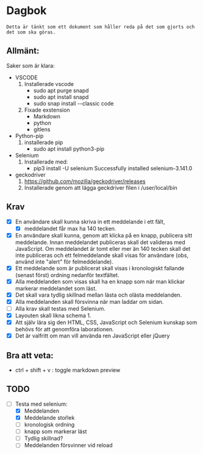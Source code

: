 
# Dagbok
    Detta är tänkt som ett dokument som håller reda på det som gjorts och det som ska göras.

## Allmänt:
Saker som är klara:
* VSCODE
    1. Installerade vscode
        * sudo apt purge snapd
        * sudo apt install snapd
        * sudo snap install --classic code
    2.  Fixade exstension
        * Markdown
        * python
        * gitlens
* Python-pip
    1. installerade pip
       * sudo apt install python3-pip
* Selenium
    1. Installerade med:
        * pip3 install -U selenium
          Successfully installed selenium-3.141.0
* geckodriver
    1. https://github.com/mozilla/geckodriver/releases
    2. Installerade genom att lägga geckdriver filen i /user/local/bin




## Krav
-  [x] En användare skall kunna skriva in ett meddelande i ett fält, 
  -  [x] meddelandet får max ha 140 tecken.
-  [x] En användare skall kunna, genom att klicka på en knapp,
        publicera sitt meddelande. Innan meddelandet publiceras
        skall det valideras med JavaScript. Om meddelandet är
        tomt eller mer än 140 tecken skall det inte publiceras
        och ett felmeddelande skall visas för användare (obs,
        använd inte "alert" för felmeddelande).
- [x] Ett meddelande som är publicerat skall visas i kronologiskt
        fallande (senast först) ordning nedanför textfältet.
- [x] Alla meddelanden som visas skall ha en knapp som när man 
        klickar markerar meddelandet som läst.
- [x] Det skall vara tydlig skillnad mellan lästa och olästa meddelanden.
- [x] Alla meddelanden skall försvinna när man laddar om sidan.
- [ ] Alla krav skall testas med Selenium.
- [x] Layouten skall likna schema 1.
- [x] Att själv lära sig den HTML, CSS, JavaScript och Selenium 
        kunskap som behövs för att genomföra laborationen.
- [x] Det är valfritt om man vill använda ren JavaScript eller jQuery

## Bra att veta:
* ctrl + shift + v : toggle markdown preview

## TODO
-  [ ] Testa med selenium:
   -  [x] Meddelanden
   -  [x] Meddelande stoŕlek
   -  [ ] kronologisk ordning
   -  [ ] knapp som markerar läst
   -  [ ] Tydlig skillnad?
   -  [ ] Meddelanden försvinner vid reload